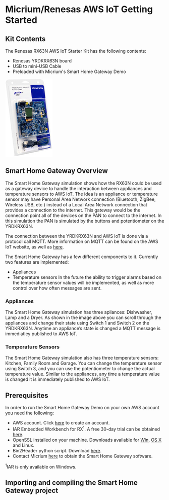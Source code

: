# Micrium/Renesas AWS IoT Getting Started

## Kit Contents

The Renesas RX63N AWS IoT Starter Kit has the following contents:
* Renesas YRDKRX63N board
* USB to mini-USB Cable
* Preloaded with Micrium's Smart Home Gateway Demo

![YRDKRX63N-AWS](./img/yrdkrx63n_aws.jpg)


## Smart Home Gateway Overview

The Smart Home Gateway simulation shows how the RX63N could be used as a gateway device to handle the interaction between appliances and temperature sensors to AWS IoT. The idea is an appliance or temperature sensor may have Personal Area Network connection (Bluetooth, ZigBee, Wireless USB, etc.) instead of a Local Area Network connection that provides a connection to the internet. This gateway would be the connection point all of the devices on the PAN to connect to the internet. In this simulation the PAN is simulated by the buttons and potentiometer on the YRDKRX63N. 

The connection between the YRDKRX63N and AWS IoT is done via a protocol call MQTT. More information on MQTT can be found on the AWS IoT website, as well as [here](http://www.mqtt.org).

The Smart Home Gateway has a few different components to it. Currently two features are implemented:
* Appliances
* Temperature sensors
In the future the ability to trigger alarms based on the temperature sensor values will be implemented, as well as more control over how often messages are sent. 

### Appliances
The Smart Home Gateway simulation has three apliances: Dishwasher, Lamp and a Dryer. As shown in the image above you can scroll through the appliances and change their state using Switch 1 and Switch 2 on the YRDKRX63N. Anytime an appliance’s state is changed a MQTT message is immediatley published to AWS IoT. 


### Temperature Sensors
The Smart Home Gateway simulation also has three temperature sensors: Kitchen, Family Room and Garage. You can change the temperature sensor using Switch 3, and you can use the potentiometer to change the actual temperature value. Similar to the appliances, any time a temperature value is changed it is immediately published to AWS IoT.


## Prerequisites

In order to run the Smart Home Gateway Demo on your own AWS account you need the following:
* AWS account. Click [here](https://aws.amazon.com) to create an account.
* IAR Embedded Workbench for RX<sup>1</sup>. A free 30-day trial can be obtained [here](https://www.iar.com/iar-embedded-workbench/renesas/rx).
* OpenSSL installed on your machine. Downloads available for [Win](https://www.openssl.org/community/binaries.html), [OS X](http://apple.stackexchange.com/questions/126830/how-to-upgrade-openssl-in-os-x) and Linux.
* Bin2Header python script. Download [here](http://sourceforge.net/projects/bin2header/).
* Contact Micrium [here](http://www.micrium.com/aws-iot-starter-kit) to obtain the Smart Home Gateway software.

<sup>1</sup>IAR is only available on Windows. 


## Importing and compiling the Smart Home Gateway project


